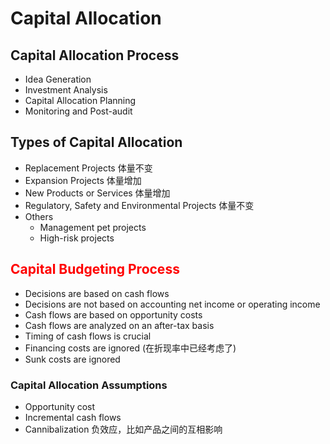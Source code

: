 # Capital Allocation

## Capital Allocation Process

- Idea Generation
- Investment Analysis
- Capital Allocation Planning
- Monitoring and Post-audit

## Types of Capital Allocation

- Replacement Projects 体量不变
- Expansion Projects 体量增加
- New Products or Services 体量增加
- Regulatory, Safety and Environmental Projects 体量不变
- Others
  - Management pet projects
  - High-risk projects

<!-- red color -->
## <span style="color:red"> Capital Budgeting Process</span>

- Decisions are based on cash flows
- Decisions are not based on accounting net income or operating income
- Cash flows are based on opportunity costs
- Cash flows are analyzed on an after-tax basis
- Timing of cash flows is crucial
- Financing costs are ignored (在折现率中已经考虑了)
- Sunk costs are ignored

### Capital Allocation Assumptions

- Opportunity cost
- Incremental cash flows
- Cannibalization 负效应，比如产品之间的互相影响



